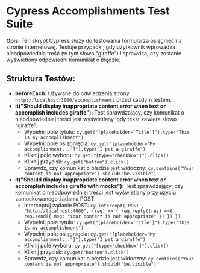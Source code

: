 <h1>Cypress Accomplishments Test Suite</h1> <p><strong>Opis:</strong> Ten skrypt Cypress służy do testowania formularza osiągnięć na stronie internetowej. Testuje przypadki, gdy użytkownik wprowadza nieodpowiednią treść (w tym słowo "giraffe") i sprawdza, czy zostanie wyświetlony odpowiedni komunikat o błędzie.</p>

<h2>Struktura Testów:</h2> <ul> <li><strong>beforeEach:</strong> Używane do odwiedzenia strony <code>http://localhost:3000/accomplishments</code> przed każdym testem.</li> <li><strong>it("Should display inappropriate content error when text or accomplish includes giraffe"):</strong> Test sprawdzający, czy komunikat o nieodpowiedniej treści jest wyświetlany, gdy tekst zawiera słowo "giraffe". <ul> <li>Wypełnij pole tytułu: <code>cy.get("[placeholder='Title']").type("This is my accomplishment")</code></li> <li>Wypełnij pole osiągnięcia: <code>cy.get("[placeholder='My accomplishment...']").type("I pet a giraffe")</code></li> <li>Kliknij pole wyboru: <code>cy.get("[type='checkbox']").click()</code></li> <li>Kliknij przycisk: <code>cy.get("button").click()</code></li> <li>Sprawdź, czy komunikat o błędzie jest widoczny: <code>cy.contains("Your content is not appropriate").should("be.visible")</code></li> </ul> </li> <li><strong>it("Should display inappropriate content error when text or accomplish includes giraffe with mocks"):</strong> Test sprawdzający, czy komunikat o nieodpowiedniej treści jest wyświetlany przy użyciu zamockowanego żądania POST. <ul> <li>Interceptuj żądanie POST: <code>cy.intercept('POST', "http://localhost:4000", (req) => { req.reply((res) =>{ res.send({ msg: "Your content is not appropriate" }) }) })</code></li> <li>Wypełnij pole tytułu: <code>cy.get("[placeholder='Title']").type("This is my accomplishment")</code></li> <li>Wypełnij pole osiągnięcia: <code>cy.get("[placeholder='My accomplishment...']").type("I pet a giraffe")</code></li> <li>Kliknij pole wyboru: <code>cy.get("[type='checkbox']").click()</code></li> <li>Kliknij przycisk: <code>cy.get("button").click()</code></li> <li>Sprawdź, czy komunikat o błędzie jest widoczny: <code>cy.contains("Your content is not appropriate").should("be.visible")</code></li> </ul> </li> </ul>
